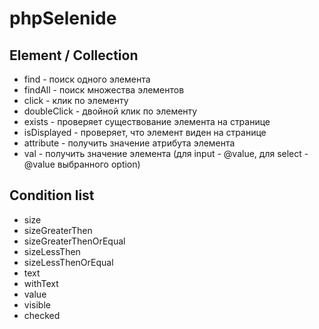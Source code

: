 # phpSelenide

## Element / Collection
* find - поиск одного элемента
* findAll - поиск множества элементов
* click - клик по элементу
* doubleClick - двойной клик по элементу
* exists - проверяет существование элемента на странице
* isDisplayed - проверяет, что элемент виден на странице
* attribute - получить значение атрибута элемента
* val - получить значение элемента (для input - @value, для select - @value выбранного option)


## Condition list
* size
* sizeGreaterThen
* sizeGreaterThenOrEqual
* sizeLessThen
* sizeLessThenOrEqual
* text
* withText
* value
* visible
* checked
